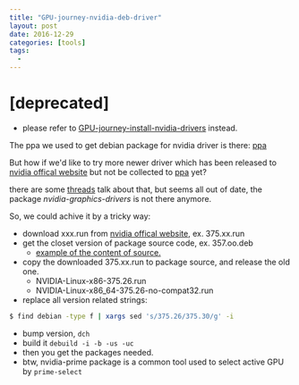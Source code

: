 ```yaml
---
title: "GPU-journey-nvidia-deb-driver"
layout: post
date: 2016-12-29
categories: [tools]
tags:
  - 
---
```


# [deprecated]
 * please refer to [GPU-journey-install-nvidia-drivers](https://alex-tu-cc.github.io/tools/2017/01/05/GPU-journey-install-nvidia-drivers.html) instead.

The ppa we used to get debian package for nvidia driver is there: [ppa](https://launchpad.net/~graphics-drivers/+archive/ubuntu/ppa)

But how if we'd like to try more newer driver which has been released to [nvidia offical website][nvidia_driver] but not be collected to [ppa][] yet?

there are some [threads](http://askubuntu.com/questions/130662/how-can-i-convert-the-nvidia-driver-installer-into-a-deb) talk about that, but seems all out of date, the package _nvidia-graphics-drivers_  is not there anymore.

So, we could achive it by a tricky way:

 * download xxx.run from [nvidia offical website][nvidia_driver], ex. 375.xx.run
 * get the closet version of package source code, ex. 357.oo.deb
    * [example of the content of source.](nvidia-graphics-drivers-375-375.26)
 * copy the downloaded 375.xx.run to package source, and release the old one.
    * NVIDIA-Linux-x86-375.26.run
    * NVIDIA-Linux-x86_64-375.26-no-compat32.run
 * replace all version related strings:
```bash
$ find debian -type f | xargs sed 's/375.26/375.30/g' -i
```
 * bump version, ``dch``
 * build it ``debuild -i -b -us -uc``
 * then you get the packages needed.
 * btw, nvidia-prime package is a common tool used to select active GPU by ``prime-select``

[nvidia_driver]:http://www.nvidia.com/Download/driverResults.aspx/109244/en-us
[ppa]:https://launchpad.net/~graphics-drivers/+archive/ubuntu/ppa
